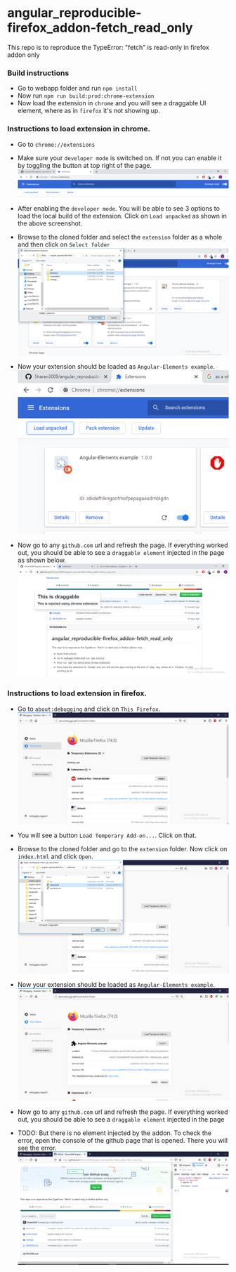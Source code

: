# angular_reproducible-firefox_addon-fetch_read_only
This repo is to reproduce the TypeError: "fetch" is read-only in firefox addon only

### Build instructions
- Go to webapp folder and run `npm install`
- Now run `npm run build:prod:chrome-extension`
- Now load the extension in `chrome` and you will see a draggable UI element, where as in `firefox` it's not showing up.

### Instructions to load extension in chrome.
- Go to `chrome://extensions`

- Make sure your `developer mode` is switched on. If not you can enable it by toggling the button at top right of the page.
![](screenshots/developer_mode.png)

- After enabling the `developer mode`. You will be able to see 3 options to load the local build of the extension. Click on `Load unpacked` as shown in the above screenshot.

- Browse to the cloned folder and select the `extension` folder as a whole and then click on `Select folder`
![](screenshots/extension_folder.png)

- Now your extension should be loaded as `Angular-Elements example`.
![](screenshots/extension_loaded.png)

- Now go to any `github.com` url and refresh the page. If everything worked out, you should be able to see a `draggable element` injected in the page as shown below.
![](screenshots/drag_chrome.png)

### Instructions to load extension in firefox.
- Go to `about:debugging` and click on `This Firefox`.
![](screenshots/this_firefox.png)

- You will see a button `Load Temporary Add-on...`. Click on that.

- Browse to the cloned folder and go to the `extension` folder. Now click on `index.html` and click `Open`.
![](screenshots/addon_folder.png)

- Now your extension should be loaded as `Angular-Elements example`.
![](screenshots/addon_loaded.png)

- Now go to any `github.com` url and refresh the page. If everything worked out, you should be able to see a `draggable element` injected in the page

- TODO: But there is no element injected by the addon. To check the error, open the console of the github page that is opened. There you will see the error.
![](screenshots/firefox_error.png)
